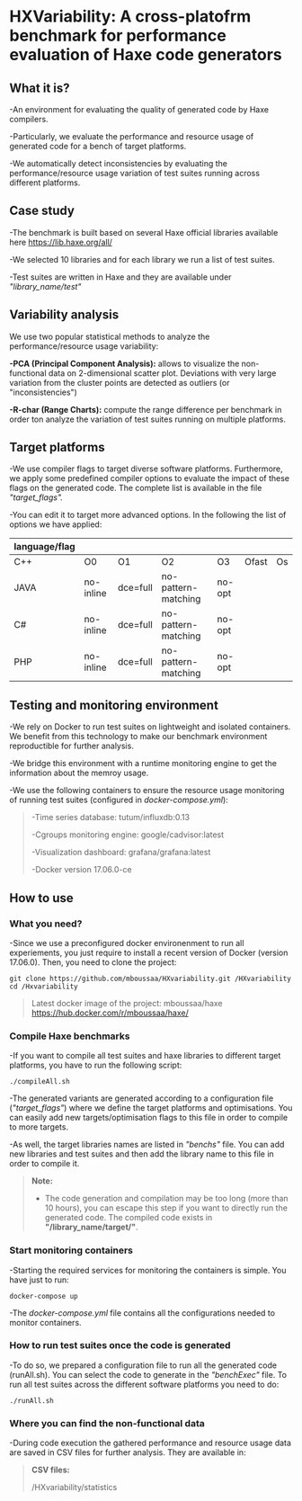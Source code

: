 HXVariability: A cross-platofrm benchmark for performance evaluation of Haxe code generators
========================================================================

## What it is?
-An environment for evaluating the quality of generated code by Haxe compilers.

-Particularly, we evaluate the performance and resource usage of generated code for a bench of target platforms.

-We automatically detect inconsistencies by evaluating the performance/resource usage variation of test suites running across different platforms.
## Case study
-The benchmark is built based on several Haxe official libraries available here https://lib.haxe.org/all/

-We selected 10 libraries and for each library we run a list of test suites.

-Test suites are written in Haxe and they are available under *"library_name/test"*
## Variability analysis
We use two popular statistical methods to analyze the performance/resource usage variability:

**-PCA (Principal Component Analysis):** allows to visualize the non-functional data on 2-dimensional scatter plot. Deviations with very large variation from the cluster points are detected as outliers (or "inconsistencies")

**-R-char (Range Charts):** compute the range difference per benchmark in order ton analyze the variation of test suites running on multiple platforms.
## Target platforms
-We use compiler flags to target diverse software platforms. Furthermore, we apply some predefined compiler options to evaluate the impact of these flags on the generated code. The complete list is available in the file *"target_flags".*

-You can edit it to target more advanced options. In the following the list of options we have applied:

| language/flag |          |          |                     |        |       |    |
|-----------------|-----------|----------|---------------------|--------|-------|----|
| C++             | O0        | O1       | O2                  | O3     | Ofast | Os |
| JAVA            | no-inline | dce=full | no-pattern-matching       | no-opt |       |    |
| C#              | no-inline | dce=full | no-pattern-matching       | no-opt |       |    |
| PHP             | no-inline | dce=full | no-pattern-matching | no-opt |       |    |


## Testing and monitoring environment
-We rely on Docker to run test suites on lightweight and isolated containers. We benefit from this technology to make our benchmark environment reproductible for further analysis.

-We bridge this environment with a runtime monitoring engine to get the information about the memroy usage.

-We use the following containers to ensure the resource usage monitoring of running test suites (configured in  *docker-compose.yml*):

> -Time series database: tutum/influxdb:0.13
> 
> -Cgroups monitoring engine: google/cadvisor:latest
> 
> -Visualization dashboard: grafana/grafana:latest
> 
> -Docker version 17.06.0-ce

## How to use

### What you need?


-Since we use a preconfigured docker environenment to run all experiements, you just require to install a recent version of Docker (version 17.06.0).
Then, you need to clone the project:
```
git clone https://github.com/mboussaa/HXvariability.git /HXvariability
cd /Hxvariability
```

> Latest docker image of the project: mboussaa/haxe
> https://hub.docker.com/r/mboussaa/haxe/

### Compile Haxe benchmarks
-If you want to compile all test suites and haxe libraries to different target platforms, you have to run the following script:
```
./compileAll.sh
```
-The generated variants are generated according to a configuration file (*"target_flags"*) where we define the target platforms and optimisations. You can easily add new targets/optimisation flags to this file in order to compile to more targets.

-As well, the target libraries names are listed in *"benchs"* file. You can add new libraries and test suites and then add the library name to this file in order to compile it.
> **Note:**
> - The code generation and compilation may be too long (more than 10 hours), you can escape this step if you want to directly run the generated code. The compiled code exists in **"/library_name/target/"**.

### Start monitoring containers
-Starting the required services for monitoring the containers is simple. You have just to run:
```
docker-compose up
```
-The *docker-compose.yml* file contains all the configurations needed to monitor containers.
### How to run test suites once the code is generated
-To do so, we prepared a configuration file to run all the generated code (runAll.sh). You can select the code to generate in the *"benchExec"* file.
To run all test suites across the different software platforms you need to do:
```
./runAll.sh
```
### Where you can find the non-functional data
-During code execution the gathered performance and resource usage data are saved in CSV files for further analysis. They are available in:
> **CSV files:**
> 
> /HXvariability/statistics

